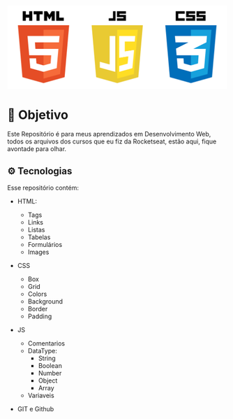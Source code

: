 <p align="center">
  <img src="./assets/html.png" alt="HTML, CSS, JS" widht="100%">
</p>

# 🎯 Objetivo 
Este Repositório é para meus aprendizados em Desenvolvimento Web, todos os arquivos dos cursos que eu fiz da Rocketseat, estão aqui, fique avontade para olhar.

## ⚙️ Tecnologias 
Esse repositório contém:
- HTML:
  - Tags
  - Links
  - Listas
  - Tabelas
  - Formulários
  - Images

- CSS
  - Box
  - Grid
  - Colors
  - Background
  - Border
  - Padding

- JS
  - Comentarios
  - DataType:
    - String
    - Boolean
    - Number
    - Object
    - Array
  - Variaveis
- GIT e Github
